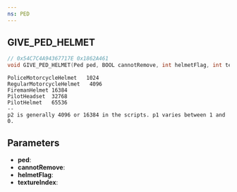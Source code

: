 ```yaml
---
ns: PED
---
```

## GIVE_PED_HELMET

```c
// 0x54C7C4A94367717E 0x1862A461
void GIVE_PED_HELMET(Ped ped, BOOL cannotRemove, int helmetFlag, int textureIndex);
```

```
PoliceMotorcycleHelmet   1024
RegularMotorcycleHelmet   4096
FiremanHelmet 16384
PilotHeadset  32768
PilotHelmet   65536
--
p2 is generally 4096 or 16384 in the scripts. p1 varies between 1 and 0.
```

## Parameters
* **ped**: 
* **cannotRemove**: 
* **helmetFlag**: 
* **textureIndex**: 


